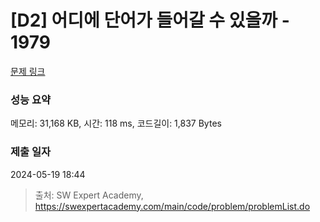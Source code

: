 # [D2] 어디에 단어가 들어갈 수 있을까 - 1979 

[문제 링크](https://swexpertacademy.com/main/code/problem/problemDetail.do?contestProbId=AV5PuPq6AaQDFAUq) 

### 성능 요약

메모리: 31,168 KB, 시간: 118 ms, 코드길이: 1,837 Bytes

### 제출 일자

2024-05-19 18:44



> 출처: SW Expert Academy, https://swexpertacademy.com/main/code/problem/problemList.do